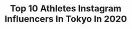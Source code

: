 ---
title: Top 10 Athletes Instagram Influencers In Tokyo In 2020
description: >-
  Find top athletes Instagram influencers in Tokyo in 2020. Most popular hashtags: #sports #tokyo #japan #workout.
platform: Instagram
hits: 9
text_top: Discover the top-rated Instagram accounts on inBeat.
text_bottom: Our database holds 9 Instagram influencers like this in Tokyo, Japan for you to collaborate.
profiles:
  - username: "parasapo"
    fullname: >-
      パラサポ公式
    bio: >-
      ＼パラサポ公式アカウントへようこそ／﻿ パラリンピックとの出会いで、あなたの新しい旅がはじまる🌈アスリートに感動したり、誰かの優しさに心を打たれたり。一人ひとりが違いを認め、笑顔になれる社会のヒントをお届けします✨﻿ ﻿ #パラサポ #oen2020 ﻿ by日本財団パラリンピックサポートセンター
    location: "Japan"
    followers: 13609
    engagement: 669
    commentsToLikes: 0.000759
    id: ck6tw1ls2phiy0j714yklhyoe
    verified: false
    hashtags: "#sports, #gojournal, #athlete, #tokyo"
  - username: "cfowl22"
    fullname: >-
      Cory Fowler
    bio: >-
      Cosplayer/ TDL CM/ Fitness Christ is King 👑 NEXT COSPLAYS: Prince Gumball, Leafeon, Blue, Peppermint Butler @iamsuperhero_com Athlete 📍Tokyo, Japan
    location: "Japan"
    followers: 6631
    engagement: 741
    commentsToLikes: 0.015757
    id: ck0tskwuj07nu0i19gko2uqyn
    verified: false
    hashtags: "#genderbentcosplay, #cosplayersofinstagram, #dragonball, #dragonballsuper"
  - username: "emiyanagimoto"
    fullname: >-
      えみりー/柳本 絵美(Emi Yanagimoto)
    bio: >-
      🌎 TOKYO 🌹ATHLETE @vqfit / @season_bikini.japan 🥇19' MUSCLECONTEST JAPAN 🥈18' Ms.BIKINI 🥇17' BEST BODY JAPAN 🏋️‍♂️ @lowmel_bodymake 📩 Work/Via email
    location: "Japan"
    followers: 44139
    engagement: 245
    commentsToLikes: 0.019821
    id: ck5hopgi2pzgm0i116dxszsz7
    verified: true
    hashtags: "#vqfitwomen, #fitness, #workout, #vqfit"
  - username: "saehatakeyama"
    fullname: >-
      Sae Hatakeyama
    bio: >-
      ・21 years old ・BMX Racer🇯🇵 #85 ・Red Bull Athlete ・@lululemonjp Store Ambassador 📍Kanagawa, Japan
    location: "Japan"
    followers: 8463
    engagement: 896
    commentsToLikes: 0.011023
    id: ck15utcneog580i19yle8oug7
    verified: true
    hashtags: "#oakley, #tioga, #faithrace, #shimano"
  - username: "reiji_takahashi_ttm"
    fullname: >-
      Reiji_Takahashi_ttm
    bio: >-
      🏆『2018 World Champion』🏆 【Pro Tricking athlete】 【Pro Tricking Performer】
    location: "Japan"
    followers: 12775
    engagement: 837
    commentsToLikes: 0.025043
    id: ck1399cgmk60t0i19iojzng77
    verified: false
    hashtags: "#kick, #reels, #flip, #tricking"
  - username: "taka_volatricks"
    fullname: >-
      Takahiro Enomoto
    bio: >-
      People call me "King of Double back" pro tricking athlete🏆 traveler🌏 creater💻 coach age25 live in Tokyo inquiries→DMorEmail✍️ #tricking#doublebackflip
    location: "Japan"
    followers: 60999
    engagement: 533
    commentsToLikes: 0.019504
    id: ck0w3sbyhv0kf0i197a2g4slb
    verified: false
    hashtags: "#tricking, #takahiro, #takahiroenomoto, #pr"
  - username: "mayanakanishi"
    fullname: >-
      Maya Nakanishi
    bio: >-
      I'm T64/F64 (100m, long jump) Paralympic athlete 🇯🇵 agent: JEB ENTERTAINMENT http://www.jebentertainment.jp/index.html 講演/イベント出演依頼は上記のHPまでよろしくお願いします。
    location: "Japan"
    followers: 8722
    engagement: 821
    commentsToLikes: 0.014871
    id: ck6ug6u89196q0j718iuzrhi3
    verified: true
    hashtags: "#74, #lifewithoutlimitations, #tokyosportplaygroundsportxart, #ninjamob"
  - username: "christoph_hanke"
    fullname: >-
      Christoph Hanke
    bio: >-
      🇩🇪 German Pro Climber 🏆German Lead Climbing Champion 2020 🏋️Sportfördergruppe der Bundeswehr 🔵 Petzl 🔵 Scarpa 🔵Neprosport 🔵ropeless
    location: "Japan"
    followers: 6506
    engagement: 707
    commentsToLikes: 0.011338
    id: ck55jts4sxq9e0i11tc0ftj93
    verified: false
    hashtags: "#tryhard, #fitness, #bouldering, #athlete"
  - username: "sloveniaolympicteam"
    fullname: >-
      Slovenia Olympic Team
    bio: >-
      Official account of the Slovenian Olympic Team 💚🇸🇮💙
    location: "Japan"
    followers: 23521
    engagement: 124
    commentsToLikes: 0.002176
    id: ck5hfxrfrzvu50i116vh9wzgw
    verified: true
    hashtags: "#imamotokio, #olimpijskeigre, #veselje, #tb"
  - username: "rosyulina"
    fullname: >-
      Yulina
    bio: >-
      Motorsports Athlete | PREmature Racer | Pure Nerd Malaysian; part Japanese. RSTaichi | Petronas | ic! berlin | BetaTools | GoPro Dream: Nationals 😊
    location: "Japan"
    followers: 111592
    engagement: 649
    commentsToLikes: 0.027504
    id: ck9hblv2ohexb0j782yaqe18k
    verified: false
    hashtags: "#icberlin, #r15, #v4, #rstaichi"
---